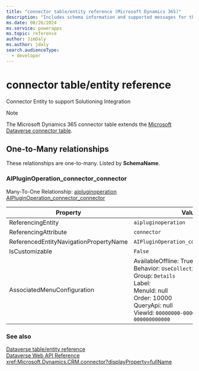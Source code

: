 ```yaml
---
title: "connector table/entity reference (Microsoft Dynamics 365)"
description: "Includes schema information and supported messages for the connector table/entity with Microsoft Dynamics 365."
ms.date: 08/26/2024
ms.service: powerapps
ms.topic: reference
author: JimDaly
ms.author: jdaly
search.audienceType: 
  - developer
---
```


# connector table/entity reference

Connector Entity to support Solutioning Integration

> [!NOTE]
> The Microsoft Dynamics 365 connector table extends the [Microsoft Dataverse connector table](/power-apps/developer/data-platform/reference/entities/connector).




## One-to-Many relationships

These relationships are one-to-many. Listed by **SchemaName**.

### <a name="BKMK_AIPluginOperation_connector_connector"></a> AIPluginOperation_connector_connector

Many-To-One Relationship: [aipluginoperation AIPluginOperation_connector_connector](aipluginoperation.md#BKMK_AIPluginOperation_connector_connector)

|Property|Value|
|---|---|
|ReferencingEntity|`aipluginoperation`|
|ReferencingAttribute|`connector`|
|ReferencedEntityNavigationPropertyName|`AIPluginOperation_connector_connector`|
|IsCustomizable|`False`|
|AssociatedMenuConfiguration|AvailableOffline: True<br />Behavior: `UseCollectionName`<br />Group: `Details`<br />Label: <br />MenuId: null<br />Order: 10000<br />QueryApi: null<br />ViewId: `00000000-0000-0000-0000-000000000000`|



### See also

[Dataverse table/entity reference](../about-entity-reference.md)  
[Dataverse Web API Reference](/power-apps/developer/data-platform/webapi/reference/about)   
<xref:Microsoft.Dynamics.CRM.connector?displayProperty=fullName>
